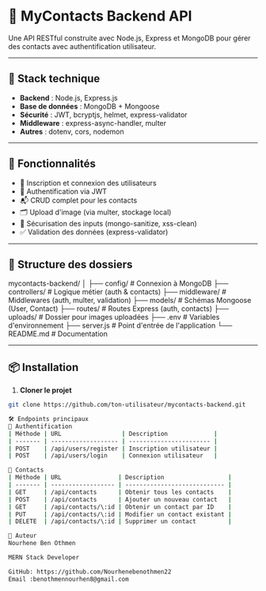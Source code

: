 # 📇 MyContacts Backend API

Une API RESTful construite avec Node.js, Express et MongoDB pour gérer des contacts avec authentification utilisateur.

---

## 🔧 Stack technique

- **Backend** : Node.js, Express.js
- **Base de données** : MongoDB + Mongoose
- **Sécurité** : JWT, bcryptjs, helmet, express-validator
- **Middleware** : express-async-handler, multer
- **Autres** : dotenv, cors, nodemon

---

## 🚀 Fonctionnalités

- 🔐 Inscription et connexion des utilisateurs
- 🧾 Authentification via JWT
- 📬 CRUD complet pour les contacts
- 🗂️ Upload d'image (via multer, stockage local)
- 🧼 Sécurisation des inputs (mongo-sanitize, xss-clean)
- ✅ Validation des données (express-validator)

---

## 📁 Structure des dossiers

mycontacts-backend/
│
├── config/ # Connexion à MongoDB
├── controllers/ # Logique métier (auth & contacts)
├── middleware/ # Middlewares (auth, multer, validation)
├── models/ # Schémas Mongoose (User, Contact)
├── routes/ # Routes Express (auth, contacts)
├── uploads/ # Dossier pour images uploadées
├── .env # Variables d'environnement
├── server.js # Point d'entrée de l'application
└── README.md # Documentation

---

## 📦 Installation

1. **Cloner le projet**

```bash
git clone https://github.com/ton-utilisateur/mycontacts-backend.git

🛠️ Endpoints principaux
🔐 Authentification
| Méthode | URL                 | Description             |
| ------- | ------------------- | ----------------------- |
| POST    | /api/users/register | Inscription utilisateur |
| POST    | /api/users/login    | Connexion utilisateur   |

📇 Contacts
| Méthode | URL                | Description                  |
| ------- | ------------------ | ---------------------------- |
| GET     | /api/contacts      | Obtenir tous les contacts    |
| POST    | /api/contacts      | Ajouter un nouveau contact   |
| GET     | /api/contacts/\:id | Obtenir un contact par ID    |
| PUT     | /api/contacts/\:id | Modifier un contact existant |
| DELETE  | /api/contacts/\:id | Supprimer un contact         |

👤 Auteur
Nourhene Ben Othmen

MERN Stack Developer

GitHub: https://github.com/Nourhenebenothmen22
Email :benothmennourhen8@gmail.com



